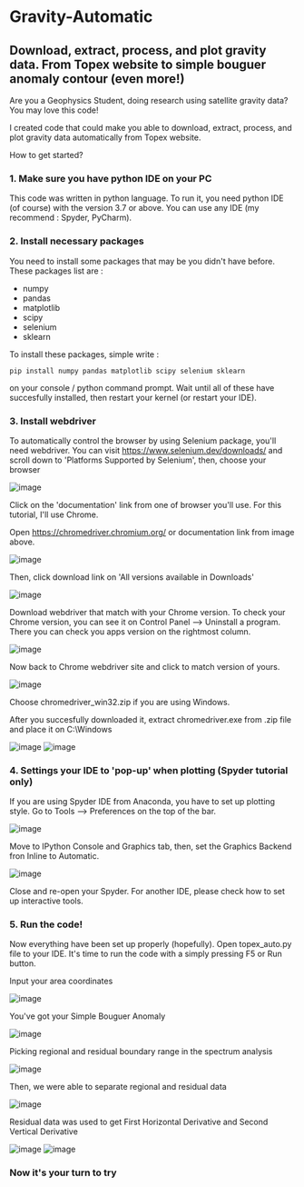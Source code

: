 # Gravity-Automatic
## Download, extract, process, and plot gravity data. From Topex website to simple bouguer anomaly contour (even more!)
Are you a Geophysics Student, doing research using satellite gravity data?
You may love this code!

I created code that could make you able to download, extract, process, and plot gravity data automatically from Topex website.

How to get started?

### 1. Make sure you have python IDE on your PC
This code was written in python language. To run it, you need python IDE (of course) with the version 3.7 or above. You can use any IDE (my recommend : Spyder, PyCharm).

### 2. Install necessary packages
You need to install some packages that may be you didn't have before. These packages list are :
- numpy
- pandas
- matplotlib
- scipy
- selenium
- sklearn

To install these packages, simple write :
```
pip install numpy pandas matplotlib scipy selenium sklearn
```
on your console / python command prompt. Wait until all of these have succesfully installed, then restart your kernel (or restart your IDE).

### 3. Install webdriver
To automatically control the browser by using Selenium package, you'll need webdriver.
You can visit https://www.selenium.dev/downloads/ and scroll down to 'Platforms Supported by Selenium', then, choose your browser

![image](https://user-images.githubusercontent.com/85453675/135839875-d1e61e4c-d445-45fc-b008-ea401b0a3704.png)

Click on the 'documentation' link from one of browser you'll use. For this tutorial, I'll use Chrome.

Open https://chromedriver.chromium.org/ or documentation link from image above.

![image](https://user-images.githubusercontent.com/85453675/135840343-1de3c615-a86c-498d-a1e0-edd4e81f8c84.png)

Then, click download link on 'All versions available in Downloads'

![image](https://user-images.githubusercontent.com/85453675/135840490-9e7321da-a766-4a0d-8b27-c0f891ed8cc4.png)

Download webdriver that match with your Chrome version. To check your Chrome version, you can see it on Control Panel --> Uninstall a program.
There you can check you apps version on the rightmost column.

![image](https://user-images.githubusercontent.com/85453675/135841249-8e56ade9-3692-4352-8d83-c760a3be7a9f.png)

Now back to Chrome webdriver site and click to match version of yours.

![image](https://user-images.githubusercontent.com/85453675/135841482-5149221f-ca64-40f3-ae92-7366675db364.png)

Choose chromedriver_win32.zip if you are using Windows.

After you succesfully downloaded it, extract chromedriver.exe from .zip file and place it on C:\Windows

![image](https://user-images.githubusercontent.com/85453675/135842160-e94410fd-677b-41c6-a879-b4c946e0149e.png)
![image](https://user-images.githubusercontent.com/85453675/135842314-09a4d0cd-aa19-4615-99c9-8f8d197ca79c.png)

### 4. Settings your IDE to 'pop-up' when plotting (Spyder tutorial only)
If you are using Spyder IDE from Anaconda, you have to set up plotting style. Go to Tools --> Preferences on the top of the bar.

![image](https://user-images.githubusercontent.com/85453675/135843466-3bbfc1a0-6553-45ca-b6ab-458d5d4098e1.png)

Move to IPython Console and Graphics tab, then, set the Graphics Backend fron Inline to Automatic.

![image](https://user-images.githubusercontent.com/85453675/135843639-4b72ff43-7247-46df-aee9-2a167792c5e5.png)

Close and re-open your Spyder. For another IDE, please check how to set up interactive tools.

### 5. Run the code!
Now everything have been set up properly (hopefully). Open topex_auto.py file to your IDE. It's time to run the code with a simply pressing F5 or Run button.

Input your area coordinates

![image](https://user-images.githubusercontent.com/85453675/135853538-16ef1621-dbc2-4038-b157-79205a68f7ea.png)

You've got your Simple Bouguer Anomaly

![image](https://user-images.githubusercontent.com/85453675/135853571-25c745ab-4abb-4a98-9d8e-d6f6a8097147.png)

Picking regional and residual boundary range in the spectrum analysis

![image](https://user-images.githubusercontent.com/85453675/135853708-8e04016c-a854-4669-b8d6-747905b6f7d1.png)

Then, we were able to separate regional and residual data

![image](https://user-images.githubusercontent.com/85453675/135853822-d9b976f0-5918-4cd9-9a97-d481e1e8f4d9.png)

Residual data was used to get First Horizontal Derivative and Second Vertical Derivative

![image](https://user-images.githubusercontent.com/85453675/135853957-66273439-4af2-45c9-9865-7bac42e6ad2e.png)
![image](https://user-images.githubusercontent.com/85453675/135853988-2f0f502e-741e-4db7-a3d6-878f61d40dcb.png)

### Now it's your turn to try



